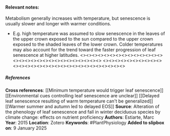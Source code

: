 #### **Relevant notes**:
Metabolism generally increases with temperature, but senescence is usually slower and longer with warmer conditions. 
- E.g. high temperature was assumed to slow senescence in the leaves of the upper crown exposed to the sun compared to the upper crown exposed to the shaded leaves of the lower crown. 
Colder temperatures may also account for the trend toward the faster progression of leaf senescence at higher latitudes.
<><><><><><><><><><><><><><><><><><><><><><><><><><><><><>
<><><><><><><><><><><><><><><><><><><><><><><><><><><><><>
##### References
**Cross references**: 
[[Minimum temperature would trigger leaf senescence]]
[[Environmental cues controlling leaf senescence are unclear]]
[[Delayed leaf senescence resulting of warm temperature can't be generalized]]
[[Warmer summer and autumn led to delayed EOS]]
**Source**: Alteration of the phenology of leaf senescence and fall in winter deciduous species by climate change: effects on nutrient proficiency
**Authors**: Estiarte, Marc
**Year**: 2015
**Location**: Zotero
**Keywords**: #PlantPhysiology 
**Added to slipbox on**: 9 January 2025